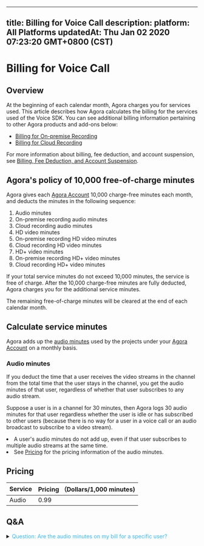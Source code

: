
---
title: Billing for Voice Call
description: 
platform: All Platforms
updatedAt: Thu Jan 02 2020 07:23:20 GMT+0800 (CST)
---
# Billing for Voice Call
## Overview


At the beginning of each calendar month, Agora charges you for services used. This article describes how Agora calculates the billing for the services used of the Voice SDK. You can see additional billing information pertaining to other Agora products and add-ons below:



- [Billing for On-premise Recording](https://docs.agora.io/en/Recording/billing_recording?platform=All%20Platforms)
- [Billing for Cloud Recording](https://docs.agora.io/en/cloud-recording/billing_cloud_recording?platform=All%20Platforms)



For more information about billing, fee deduction, and account suspension, see [Billing, Fee Deduction, and Account Suspension](https://docs.agora.io/en/faq/billing_account).

## Agora's policy of 10,000 free-of-charge minutes

Agora gives each [Agora Account](https://console.agora.io/) 10,000 charge-free minutes each month, and deducts the minutes in the following sequence: 

1. Audio minutes
2. On-premise recording audio minutes
3. Cloud recording audio minutes 
4. HD video minutes
5. On-premise recording HD video minutes
6. Cloud recording HD video minutes
7. HD+ video minutes
8. On-premise recording HD+ video minutes
9. Cloud recording HD+ video minutes

If your total service minutes do not exceed 10,000 minutes, the service is free of charge. After the 10,000 charge-free minutes are fully deducted, Agora charges you for the additional service minutes.

<div class="alert note">The remaining free-of-charge minutes will be cleared at the end of each calendar month.</div>

## Calculate service minutes


Agora adds up the [audio minutes](#amin) used by the projects under your [Agora Account](https://console.agora.io/) on a monthly basis.








> 

### <a name="amin"></a>Audio minutes 

If you deduct the time that a user receives the video streams in the channel from the total time that the user stays in the channel, you get the audio minutes of that user, regardless of whether that user subscribes to any audio stream. 





Suppose a user is in a channel for 30 minutes, then Agora logs 30 audio minutes for that user regardless whether the user is idle or has subscribed to other users (because there is no way for a user in a voice call or an audio broadcast to subscribe to a video stream).



<div class="alert note"><li>A user's audio minutes do not add up, even if that user subscribes to multiple audio streams at the same time. </li><li>See <a href="#billing">Pricing</a> for the pricing information of the audio minutes. </li></div>






## Pricing



| Service<a name="billing"></a> | Pricing （Dollars/1,000 minutes) |
| :---------------------------- | :------------------------------- |
| Audio                         | 0.99                             |











## Q&A



<details>
	<summary><font color="#3ab7f8">Question: Are the audio minutes on my bill for a specific user?</font></summary>

No. The audio minutes that you see on your bill are the sum of the audio minutes used by all users under your Agora account. In other words, the audio minutes are <i>not</i> for a specific user or for users in a specific channel.  

</details>









